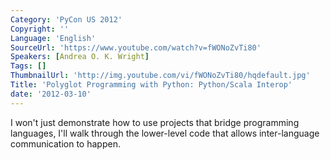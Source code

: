 ```yaml
---
Category: 'PyCon US 2012'
Copyright: ''
Language: 'English'
SourceUrl: 'https://www.youtube.com/watch?v=fWONoZvTi80'
Speakers: [Andrea O. K. Wright]
Tags: []
ThumbnailUrl: 'http://img.youtube.com/vi/fWONoZvTi80/hqdefault.jpg'
Title: 'Polyglot Programming with Python: Python/Scala Interop'
date: '2012-03-10'
---
```

I won't just demonstrate how to use projects that bridge programming
languages, I'll walk through the lower-level code that allows inter-language
communication to happen.

